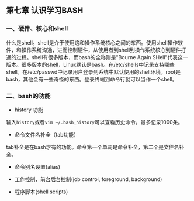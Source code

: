 ## 第七章 认识学习BASH
### 一、硬件、核心和shell

什么是shell。shell是介于使用这和操作系统核心之间的东西。使用shell操作软件，和操作系统沟通，进而控制硬件，从使用者到shell到操作系统核心到硬件打通的过程。shell有很多版本，而bash的全称则是"Bourne Again SHell"代表这一版本。很多版本的shell，Linux默认是bash。在/etc/shells中记录支持哪些shell。在/etc/passwd中记录用户登录到系统中默认使用的shell环境。root是bash，其他会有一些奇怪的东西。登录终端到命令行就可以当作一个shell。

### 二、bash的功能

* history 功能

输入`history`或者`vim ~/.bash_history`可以查看历史命令。最多记录1000条。

* 命令文件名补全（tab功能）

tab补全是在bash才有的功能。命令第一个单词是命令补全，第二个是文件名补全。

* 命令别名设置(alias)

* 工作控制，前台后台控制(job control, foreground, background)

* 程序脚本(shell scripts)


